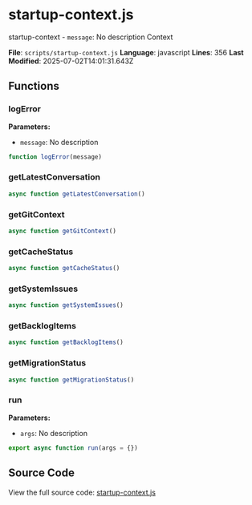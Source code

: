 # startup-context.js

<module>startup-context</module>
<description>- `message`: No description</description>
<category>Context</category>

**File**: `scripts/startup-context.js`
**Language**: javascript
**Lines**: 356
**Last Modified**: 2025-07-02T14:01:31.643Z

## Functions

### logError

**Parameters:**
- `message`: No description

```javascript
function logError(message)
```

### getLatestConversation

```javascript
async function getLatestConversation()
```

### getGitContext

```javascript
async function getGitContext()
```

### getCacheStatus

```javascript
async function getCacheStatus()
```

### getSystemIssues

```javascript
async function getSystemIssues()
```

### getBacklogItems

```javascript
async function getBacklogItems()
```

### getMigrationStatus

```javascript
async function getMigrationStatus()
```

### run

**Parameters:**
- `args`: No description

```javascript
export async function run(args = {})
```

## Source Code

View the full source code: [startup-context.js](scripts/startup-context.js)

